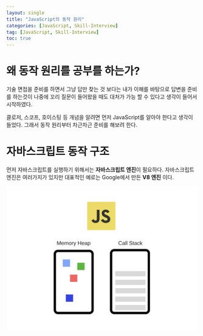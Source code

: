 ```yaml
---
layout: single
title: "JavaScript의 동작 원리"
categories: [JavaScript, Skill-Interview]
tag: [JavaScript, Skill-Interview]
toc: true
---
```


# 왜 동작 원리를 공부를 하는가?

기술 면접을 준비를 하면서 그냥 답만 찾는 것 보다는 내가 이해를 바탕으로 답변을 준비를 하는것이 나중에 꼬리 질문이 들어왔을 때도 대처가 가능 할 수 있다고 생각이 들어서 시작하였다.

클로저, 스코프, 호이스팅 등 개념을 알려면 먼저 JavaScript를 알아야 한다고 생각이 들었다. 그래서 동작 원리부터 차근차근 준비를 해보려 한다.

# 자바스크립트 동작 구조

먼저 자바스크립트를 실행하기 위해서는 **자바스크립트 엔진**이 필요하다. 자바스크립트 엔진은 여러가지가 있지만 대표적인 예로는 Google에서 만든 **V8 엔진** 이다.

<img src="../assets/images/js1.png">
